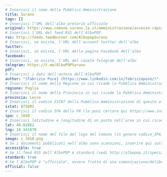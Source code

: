 ```yaml
---
# Inserisci il nome della Pubblica Amministrazione
title: Surano
tags: []
# Inserisci l'URL dell'albo pretorio ufficiale
original: https://www.comune.surano.le.it/amministrazione/accesso-rapido/albo-pretorio?opz=pubblicazioni
# Inserisci l'URL del feed RSS dell'AlboPOP
rss: http://feeds.feedburner.com/AlbopopSurano
# Inserisci, se esiste, l'URL dell'account twitter dell'albo
twitter: 
# Inserisci, se esiste, l'URL della pagina Facebook dell'albo
facebook: 
# Inserisci, se esiste, l'URL del canale Telegram dell'albo
telegram: https://t.me/AlboPOPSurano
pdf: 
# Inserisci i dati dell'autore dell'AlboPOP
author: "[Fabrizio Puce] (https://www.linkedin.com/in/fabriziopuce/)"
# Inserisci il nome della Regione in cui ricade la Pubblica Amministrazione
regione: Puglia
# Inserisci il nome della Provincia in cui ricade la Pubblica Amministrazione
provincia: Lecce
# Inserisci il codice ISTAT della Pubblica Amministrazione di questo albo
istat: 075082
# Inserisci il codice IPA della PA (lo puoi cercare qui https://www.indicepa.gov.it/documentale/index.php)
ipa: c_l010
# Inserisci latitudine e longitudine di un punto nell'area in cui ricade la PA
lat: 40.02862
lng: 18.341878
# Inserisci il nome del file del logo del Comune (in genere codice_IPA.png)
image: c_l010.png
# Se i documenti pubblicati nell'albo sono scansioni, inserire qui sotto "false" (senza virgolette)
accessible: true
# Se il feed RSS dell'AlboPOP è standard (vedi http://albopop.it/specs/), inserire qui sotto "true" (senza virgolette)
standard: true
# Se l'AlboPOP è "ufficiale", ovvero frutto di una comunicazione/delibera della PA, inserire qui sotto "true" (senza virgolette)
official: false
---
```

